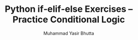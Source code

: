 ---
layout: exercises
title: Python if‑elif‑else Exercises – Practice Conditional Logic
description: Practice Python if‑elif‑else statements with beginner-friendly exercises. Strengthen your understanding of conditional logic, syntax, and control flow with hands-on coding problems.
keywords: Python if elif else exercises, Python conditional logic practice, if else statements Python, beginner Python exercises, Python control flow practice, Python decision making problems, Python conditionals coding tasks
author: "Muhammad Yasir Bhutta"
toc: toc/python.html
topic: "if-elif-else"
course: "python"
prev: "/python/docs/if-elif-else/practice-and-progress/find-fix-mistakes-if-elif-else.html"
next: "/python/docs/if-elif-else/practice-and-progress/mini-projects-if-elif-else.html"
show_practice_progress: true
show_mini_project: null
show_toc: true
breadcrumb:
  - title: Home
    url: /
  - title: python
    url: /python/
  - title: Control Flow
    url: /python/docs/control-flow/
  - title: if-elif-else
    url: /python/docs/if-elif-else/
---